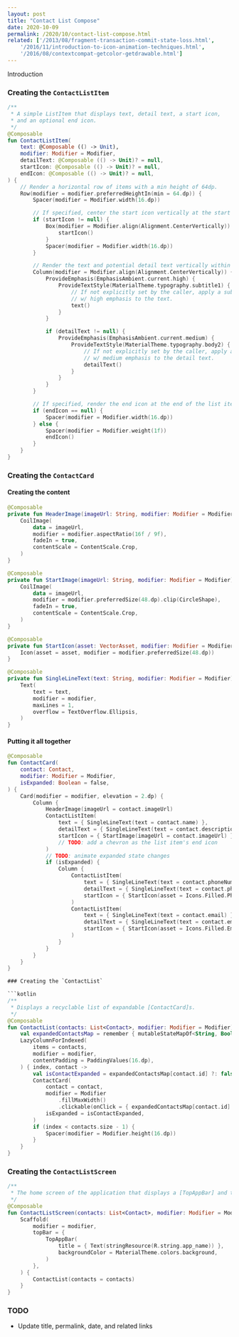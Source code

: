 ```yaml
---
layout: post
title: "Contact List Compose"
date: 2020-10-09
permalink: /2020/10/contact-list-compose.html
related: ['/2013/08/fragment-transaction-commit-state-loss.html',
    '/2016/11/introduction-to-icon-animation-techniques.html',
    '/2016/08/contextcompat-getcolor-getdrawable.html']
---
```


<!--morestart-->

Introduction

<!--more-->

### Creating the `ContactListItem`

```kotlin
/**
 * A simple ListItem that displays text, detail text, a start icon,
 * and an optional end icon.
 */
@Composable
fun ContactListItem(
    text: @Composable (() -> Unit),
    modifier: Modifier = Modifier,
    detailText: @Composable (() -> Unit)? = null,
    startIcon: @Composable (() -> Unit)? = null,
    endIcon: @Composable (() -> Unit)? = null,
) {
    // Render a horizontal row of items with a min height of 64dp.
    Row(modifier = modifier.preferredHeightIn(min = 64.dp)) {
        Spacer(modifier = Modifier.width(16.dp))

        // If specified, center the start icon vertically at the start of the list item.
        if (startIcon != null) {
            Box(modifier = Modifier.align(Alignment.CenterVertically)) {
                startIcon()
            }
            Spacer(modifier = Modifier.width(16.dp))
        }

        // Render the text and potential detail text vertically within the list item.
        Column(modifier = Modifier.align(Alignment.CenterVertically)) {
            ProvideEmphasis(EmphasisAmbient.current.high) {
                ProvideTextStyle(MaterialTheme.typography.subtitle1) {
                    // If not explicitly set by the caller, apply a subtitle1 text style
                    // w/ high emphasis to the text.
                    text()
                }
            }

            if (detailText != null) {
                ProvideEmphasis(EmphasisAmbient.current.medium) {
                    ProvideTextStyle(MaterialTheme.typography.body2) {
                        // If not explicitly set by the caller, apply a body2 text style
                        // w/ medium emphasis to the detail text.
                        detailText()
                    }
                }
            }
        }

        // If specified, render the end icon at the end of the list item.
        if (endIcon == null) {
            Spacer(modifier = Modifier.width(16.dp))
        } else {
            Spacer(modifier = Modifier.weight(1f))
            endIcon()
        }
    }
}
```

### Creating the `ContactCard`

#### Creating the content

```kotlin
@Composable
private fun HeaderImage(imageUrl: String, modifier: Modifier = Modifier) {
    CoilImage(
        data = imageUrl,
        modifier = modifier.aspectRatio(16f / 9f),
        fadeIn = true,
        contentScale = ContentScale.Crop,
    )
}

@Composable
private fun StartImage(imageUrl: String, modifier: Modifier = Modifier) {
    CoilImage(
        data = imageUrl,
        modifier = modifier.preferredSize(48.dp).clip(CircleShape),
        fadeIn = true,
        contentScale = ContentScale.Crop,
    )
}

@Composable
private fun StartIcon(asset: VectorAsset, modifier: Modifier = Modifier) {
    Icon(asset = asset, modifier = modifier.preferredSize(48.dp))
}

@Composable
private fun SingleLineText(text: String, modifier: Modifier = Modifier) {
    Text(
        text = text,
        modifier = modifier,
        maxLines = 1,
        overflow = TextOverflow.Ellipsis,
    )
}
```

#### Putting it all together

```kotlin
@Composable
fun ContactCard(
    contact: Contact,
    modifier: Modifier = Modifier,
    isExpanded: Boolean = false,
) {
    Card(modifier = modifier, elevation = 2.dp) {
        Column {
            HeaderImage(imageUrl = contact.imageUrl)
            ContactListItem(
                text = { SingleLineText(text = contact.name) },
                detailText = { SingleLineText(text = contact.description) },
                startIcon = { StartImage(imageUrl = contact.imageUrl) },
                // TODO: add a chevron as the list item's end icon
            )
            // TODO: animate expanded state changes
            if (isExpanded) {
                Column {
                    ContactListItem(
                        text = { SingleLineText(text = contact.phoneNumber) },
                        detailText = { SingleLineText(text = contact.phoneNumberType) },
                        startIcon = { StartIcon(asset = Icons.Filled.Phone) },
                    )
                    ContactListItem(
                        text = { SingleLineText(text = contact.email) },
                        detailText = { SingleLineText(text = contact.emailType) },
                        startIcon = { StartIcon(asset = Icons.Filled.Email) },
                    )
                }
            }
        }
    }
}

### Creating the `ContactList`

```kotlin
/**
 * Displays a recyclable list of expandable [ContactCard]s.
 */
@Composable
fun ContactList(contacts: List<Contact>, modifier: Modifier = Modifier) {
    val expandedContactsMap = remember { mutableStateMapOf<String, Boolean>() }
    LazyColumnForIndexed(
        items = contacts,
        modifier = modifier,
        contentPadding = PaddingValues(16.dp),
    ) { index, contact ->
        val isContactExpanded = expandedContactsMap[contact.id] ?: false
        ContactCard(
            contact = contact,
            modifier = Modifier
                .fillMaxWidth()
                .clickable(onClick = { expandedContactsMap[contact.id] = !isContactExpanded }),
            isExpanded = isContactExpanded,
        )
        if (index < contacts.size - 1) {
            Spacer(modifier = Modifier.height(16.dp))
        }
    }
}
```

### Creating the `ContactListScreen`

```kotlin
/**
 * The home screen of the application that displays a [TopAppBar] and the [ContactList].
 */
@Composable
fun ContactListScreen(contacts: List<Contact>, modifier: Modifier = Modifier) {
    Scaffold(
        modifier = modifier,
        topBar = {
            TopAppBar(
                title = { Text(stringResource(R.string.app_name)) },
                backgroundColor = MaterialTheme.colors.background,
            )
        },
    ) {
        ContactList(contacts = contacts)
    }
}
```

### TODO

* Update title, permalink, date, and related links